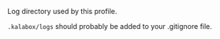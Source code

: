 Log directory used by this profile.

`.kalabox/logs` should probably be added to your .gitignore file.